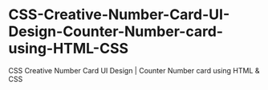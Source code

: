 # CSS-Creative-Number-Card-UI-Design-Counter-Number-card-using-HTML-CSS
CSS Creative Number Card UI Design | Counter Number card using HTML &amp; CSS
